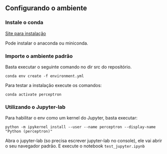## Configurando o ambiente
### Instale o conda
[Site para instalação](https://docs.conda.io/projects/conda/en/latest/user-guide/install/)

Pode instalar o anaconda ou miniconda.

### Importe o ambiente padrão
Basta executar o seguinte comando no dir src do repositório.

    conda env create -f environment.yml

Para testar a instalação execute os comandos:

    conda activate perceptron

### Utilizando o Jupyter-lab
Para habilitar o env como um kernel do Jupyter, basta executar:

    python -m ipykernel install --user --name perceptron --display-name "Python (perceptron)"

Abra o jupyter-lab (so precisa escrever jupyter-lab no console), ele vai abrir o seu navegador padrão. E execute o
notebook <code>test_jupyter.ipynb</code>

